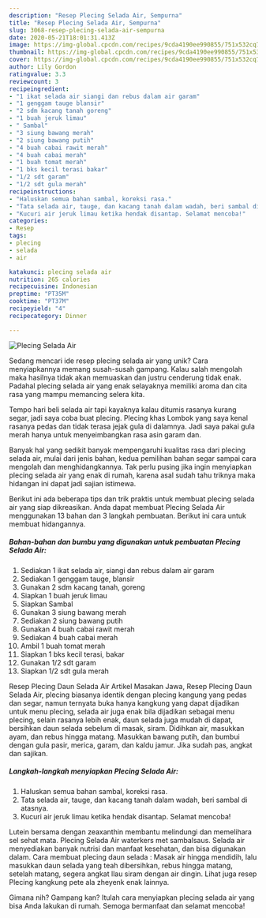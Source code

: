 ```yaml
---
description: "Resep Plecing Selada Air, Sempurna"
title: "Resep Plecing Selada Air, Sempurna"
slug: 3068-resep-plecing-selada-air-sempurna
date: 2020-05-21T18:01:31.413Z
image: https://img-global.cpcdn.com/recipes/9cda4190ee990855/751x532cq70/plecing-selada-air-foto-resep-utama.jpg
thumbnail: https://img-global.cpcdn.com/recipes/9cda4190ee990855/751x532cq70/plecing-selada-air-foto-resep-utama.jpg
cover: https://img-global.cpcdn.com/recipes/9cda4190ee990855/751x532cq70/plecing-selada-air-foto-resep-utama.jpg
author: Lily Gordon
ratingvalue: 3.3
reviewcount: 3
recipeingredient:
- "1 ikat selada air siangi dan rebus dalam air garam"
- "1 genggam tauge blansir"
- "2 sdm kacang tanah goreng"
- "1 buah jeruk limau"
- " Sambal"
- "3 siung bawang merah"
- "2 siung bawang putih"
- "4 buah cabai rawit merah"
- "4 buah cabai merah"
- "1 buah tomat merah"
- "1 bks kecil terasi bakar"
- "1/2 sdt garam"
- "1/2 sdt gula merah"
recipeinstructions:
- "Haluskan semua bahan sambal, koreksi rasa."
- "Tata selada air, tauge, dan kacang tanah dalam wadah, beri sambal di atasnya."
- "Kucuri air jeruk limau ketika hendak disantap. Selamat mencoba!"
categories:
- Resep
tags:
- plecing
- selada
- air

katakunci: plecing selada air 
nutrition: 265 calories
recipecuisine: Indonesian
preptime: "PT35M"
cooktime: "PT37M"
recipeyield: "4"
recipecategory: Dinner

---
```



![Plecing Selada Air](https://img-global.cpcdn.com/recipes/9cda4190ee990855/751x532cq70/plecing-selada-air-foto-resep-utama.jpg)

Sedang mencari ide resep plecing selada air yang unik? Cara menyiapkannya memang susah-susah gampang. Kalau salah mengolah maka hasilnya tidak akan memuaskan dan justru cenderung tidak enak. Padahal plecing selada air yang enak selayaknya memiliki aroma dan cita rasa yang mampu memancing selera kita.

Tempo hari beli selada air tapi kayaknya kalau ditumis rasanya kurang segar, jadi saya coba buat plecing. Plecing khas Lombok yang saya kenal rasanya pedas dan tidak terasa jejak gula di dalamnya. Jadi saya pakai gula merah hanya untuk menyeimbangkan rasa asin garam dan.

Banyak hal yang sedikit banyak mempengaruhi kualitas rasa dari plecing selada air, mulai dari jenis bahan, kedua pemilihan bahan segar sampai cara mengolah dan menghidangkannya. Tak perlu pusing jika ingin menyiapkan plecing selada air yang enak di rumah, karena asal sudah tahu triknya maka hidangan ini dapat jadi sajian istimewa.


Berikut ini ada beberapa tips dan trik praktis untuk membuat plecing selada air yang siap dikreasikan. Anda dapat membuat Plecing Selada Air menggunakan 13 bahan dan 3 langkah pembuatan. Berikut ini cara untuk membuat hidangannya.

<!--inarticleads1-->

##### Bahan-bahan dan bumbu yang digunakan untuk pembuatan Plecing Selada Air:

1. Sediakan 1 ikat selada air, siangi dan rebus dalam air garam
1. Sediakan 1 genggam tauge, blansir
1. Gunakan 2 sdm kacang tanah, goreng
1. Siapkan 1 buah jeruk limau
1. Siapkan  Sambal
1. Gunakan 3 siung bawang merah
1. Sediakan 2 siung bawang putih
1. Gunakan 4 buah cabai rawit merah
1. Sediakan 4 buah cabai merah
1. Ambil 1 buah tomat merah
1. Siapkan 1 bks kecil terasi, bakar
1. Gunakan 1/2 sdt garam
1. Siapkan 1/2 sdt gula merah


Resep Plecing Daun Selada Air Artikel Masakan Jawa, Resep Plecing Daun Selada Air, plecing biasanya identik dengan plecing kangung yang pedas dan segar, namun ternyata buka hanya kangkung yang dapat dijadikan untuk menu plecing, selada air juga enak bila dijadikan sebagai menu plecing, selain rasanya lebih enak, daun selada juga mudah di dapat, bersihkan daun selada sebelum di masak, siram. Didihkan air, masukkan ayam, dan rebus hingga matang. Masukkan bawang putih, dan bumbui dengan gula pasir, merica, garam, dan kaldu jamur. Jika sudah pas, angkat dan sajikan. 

<!--inarticleads2-->

##### Langkah-langkah menyiapkan Plecing Selada Air:

1. Haluskan semua bahan sambal, koreksi rasa.
1. Tata selada air, tauge, dan kacang tanah dalam wadah, beri sambal di atasnya.
1. Kucuri air jeruk limau ketika hendak disantap. Selamat mencoba!


Lutein bersama dengan zeaxanthin membantu melindungi dan memelihara sel sehat mata. Plecing Selada Air waterkers met sambalsaus. Selada air menyediakan banyak nutrisi dan manfaat kesehatan, dan bisa digunakan dalam. Cara membuat plecing daun selada : Masak air hingga mendidih, lalu masukkan daun selada yang teah dibersihkan, rebus hingga matang, setelah matang, segera angkat llau siram dengan air dingin. Lihat juga resep Plecing kangkung pete ala zheyenk enak lainnya. 

Gimana nih? Gampang kan? Itulah cara menyiapkan plecing selada air yang bisa Anda lakukan di rumah. Semoga bermanfaat dan selamat mencoba!
